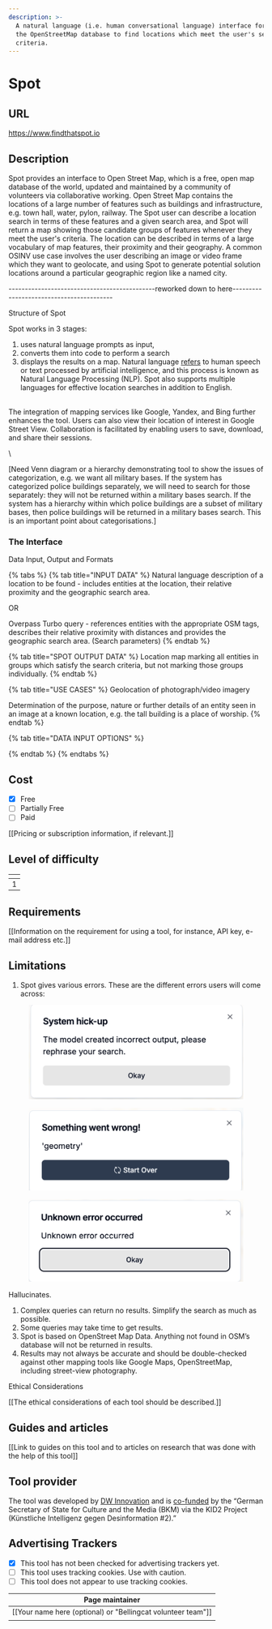 ```yaml
---
description: >-
  A natural language (i.e. human conversational language) interface for querying
  the OpenStreetMap database to find locations which meet the user's search
  criteria.
---
```


# Spot

## URL

https://www.findthatspot.io

## Description

Spot provides an interface to Open Street Map, which is a free, open map database of the world, updated and maintained by a community of volunteers via collaborative working. Open Street Map contains the locations of a large number of features such as buildings and infrastructure, e.g. town hall, water, pylon, railway. The Spot user can describe a location search in terms of these features and a given search area, and Spot will return a map showing those candidate groups of features whenever they meet the user's criteria. The location can be described in terms of a large vocabulary of map features, their proximity and their geography. A common OSINV use case involves the user describing an image or video frame which they want to geolocate, and using Spot to generate potential solution locations around a particular geographic region like a named city.

\---------------------------------------------reworked down to here-----------------------------------------

Structure of Spot

Spot works in 3 stages:

1. uses natural language prompts as input,&#x20;
2. converts them into code to perform a search
3. displays the results on a map. Natural language [refers](https://www.ft.com/content/c0c8d205-e158-409e-963c-a3ac821cd7ba?utm_source=chatgpt.com) to human speech or text processed by artificial intelligence, and this process is known as Natural Language Processing (NLP). Spot also supports multiple languages for effective location searches in addition to English.

\
The integration of mapping services like Google, Yandex, and Bing further enhances the tool. Users can also view their location of interest in Google Street View. Collaboration is facilitated by enabling users to save, download, and share their sessions.

\


\[Need Venn diagram or a hierarchy demonstrating tool to show the issues of categorization, e.g. we want all military bases. If the system has categorized police buildings separately, we will need to search for those separately: they will not be returned within a military bases search. If the system has a hierarchy within which police buildings are a subset of military bases, then police buildings will be returned in a military bases search. This is an important point about categorisations.]

### The Interface





Data Input, Output and Formats

{% tabs %}
{% tab title="INPUT DATA" %}
Natural language description of a location to be found - includes entities at the location, their relative proximity and the geographic search area.

OR

Overpass Turbo query - references entities with the appropriate OSM tags, describes their relative proximity with distances and provides the geographic search area. (Search parameters)
{% endtab %}

{% tab title="SPOT OUTPUT DATA" %}
Location map marking all entities in groups which satisfy the search criteria, but not marking those groups individually.
{% endtab %}

{% tab title="USE CASES" %}
Geolocation of photograph/video imagery

Determination of the purpose, nature or further details of an entity seen in an image at a known location, e.g. the tall building is a place of worship.
{% endtab %}

{% tab title="DATA INPUT OPTIONS" %}

{% endtab %}
{% endtabs %}





## Cost

* [x] Free
* [ ] Partially Free
* [ ] Paid

\[\[Pricing or subscription information, if relevant.]]

## Level of difficulty

<table><thead><tr><th data-type="rating" data-max="5"></th></tr></thead><tbody><tr><td>1</td></tr></tbody></table>

## Requirements

\[\[Information on the requirement for using a tool, for instance, API key, e-mail address etc.]]

## Limitations

1. Spot gives various errors. These are the different errors users will come across:

<figure><img src=".gitbook/assets/Cologne system hickup.png" alt=""><figcaption></figcaption></figure>

<figure><img src=".gitbook/assets/geometry2025-07-05 at 22.04.20.png" alt=""><figcaption></figcaption></figure>

<figure><img src=".gitbook/assets/London Unknown error copy.png" alt=""><figcaption></figcaption></figure>

&#x20;    Hallucinates.&#x20;

1. Complex queries can return no results. Simplify the search as much as possible.
2. Some queries may take time to get results.&#x20;
3. Spot is based on OpenStreet Map Data. Anything not found in OSM’s database will not be returned in results.
4. Results may not always be accurate and should be double-checked against other mapping tools like Google Maps, OpenStreetMap, including street-view photography.



Ethical Considerations

\[\[The ethical considerations of each tool should be described.]]

## Guides and articles

\[\[Link to guides on this tool and to articles on research that was done with the help of this tool]]

## Tool provider

The tool was developed by [DW Innovation](https://innovation.dw.com/en/articles) and is [co-funded](https://corporate.dw.com/en/geolocation-made-easy-with-new-dw-tool-spot/a-71256709) by the “German Secretary of State for Culture and the Media (BKM) via the KID2 Project (Künstliche Intelligenz gegen Desinformation #2).”

## Advertising Trackers

* [x] This tool has not been checked for advertising trackers yet.
* [ ] This tool uses tracking cookies. Use with caution.
* [ ] This tool does not appear to use tracking cookies.

| Page maintainer                                                |
| -------------------------------------------------------------- |
| \[\[Your name here (optional) or "Bellingcat volunteer team"]] |
|                                                                |
